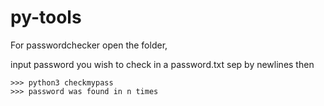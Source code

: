 # py-tools

For passwordchecker open the folder, 

input password you wish to check in a password.txt sep by newlines then

```
>>> python3 checkmypass
>>> password was found in n times

```



